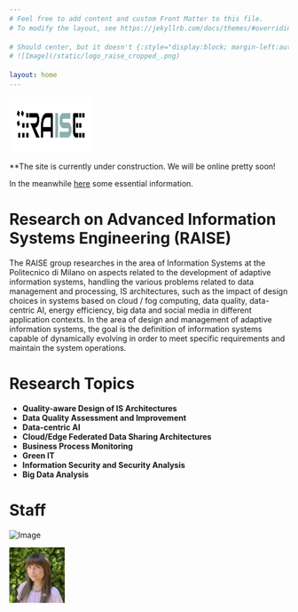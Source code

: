 ```yaml
---
# Feel free to add content and custom Front Matter to this file.
# To modify the layout, see https://jekyllrb.com/docs/themes/#overriding-theme-defaults

# Should center, but it doesn't {:style="display:block; margin-left:auto; margin-right:auto; width:250px"; }
# ![Image](/static/logo_raise_cropped_.png)

layout: home
---
```


<img src="/static/logo_raise_cropped_.png" width="150" height="100" alt="logo">

**The site is currently under construction. We will be online pretty soon!
 
In the meanwhile [here](https://www.deib.polimi.it/eng/research-lines/details/85) some essential information.

# Research on Advanced Information Systems Engineering (RAISE)

The RAISE group researches in the area of Information Systems at the Politecnico di Milano on aspects related to the development of adaptive information systems, handling the various problems related to data management and processing, IS architectures, such as the impact of design choices in systems based on cloud / fog computing, data quality, data-centric AI, energy efficiency, big data and social media in different application contexts. In the area of design and management of adaptive information systems, the goal is the definition of information systems capable of dynamically evolving in order to meet specific requirements and maintain the system operations. 
 
# Research Topics

- **Quality-aware Design of IS Architectures**
- **Data Quality Assessment and Improvement**
- **Data-centric AI**
- **Cloud/Edge Federated Data Sharing Architectures**
- **Business Process Monitoring**
- **Green IT**
- **Information Security and Security Analysis**
- **Big Data Analysis**

# Staff

![Image](/static/group_pic.png)

<img src="/static/camilla.jpeg" width="100" height="100" alt="Description">


 
